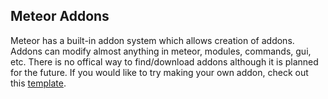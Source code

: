 ## Meteor Addons

Meteor has a built-in addon system which allows creation of addons.
Addons can modify almost anything in meteor, modules, commands, gui, etc.
There is no offical way to find/download addons although it is planned for the future.
If you would like to try making your own addon, check out this [template](https://github.com/MeteorDevelopment/meteor-addon-template).